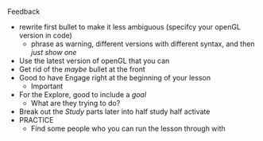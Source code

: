 Feedback

* rewrite first bullet to make it less ambiguous (specifcy your openGL version in code)
	* phrase as warning, different versions with different syntax, and then _just show one_
* Use the latest version of openGL that you can
* Get rid of the _maybe_ bullet at the front
* Good to have Engage right at the beginning of your lesson
	* Important 
* For the Explore, good to include a *goal*
	* What are they trying to do?
* Break out the _Study_ parts later into half study half activate
* PRACTICE
	* Find some people who you can run the lesson through with
